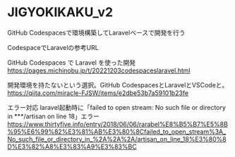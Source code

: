 # JIGYOKIKAKU_v2

GitHub Codespacesで環境構築してLaravelベースで開発を行う

CodespaceでLaravelの参考URL

GitHub Codespaces で Laravel を使った開発
https://pages.michinobu.jp/t/20221203codespaceslaravel.html

開発環境を持たないという選択。GitHub CodespacesとLaravelとVSCodeと。
https://qiita.com/miracle-FJSW/items/e2dbe53b7a59101b23fe

エラー対応
laravel起動時に「failed to open stream: No such file or directory in ***/artisan on line 18」エラー
https://www.thirtyfive.info/entry/2018/06/06/rarabel%E8%B5%B7%E5%8B%95%E6%99%82%E3%81%AB%E3%80%8Cfailed_to_open_stream%3A_No_such_file_or_directory_in_%2A%2A%2A/artisan_on_line_18%E3%80%8D%E3%82%A8%E3%83%A9%E3%83%BC

